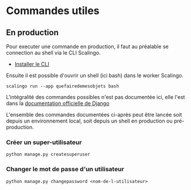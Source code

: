 # Commandes utiles

## En production

Pour executer une commande en production, il faut au préalable se connection au shell via le CLI Scalingo.
- [Installer le CLI](https://doc.scalingo.com/platform/cli/start)

Ensuite il est possible d'ouvrir un shell (ici bash) dans le worker Scalingo.

```
scalingo run --app quefairedemesobjets bash
```

L'intégralité des commandes possibles n'est pas documentée ici, elle l'est dans la [documentation officielle de Django](https://docs.djangoproject.com/en/dev/ref/django-admin/#django-admin-and-manage-py)

L'ensemble des commandes documentées ci-après peut être lancée soit depuis un environnement local, soit depuis un shell en production ou pré-production.

### Créer un super-utilisateur

```
python manage.py createsuperuser
```

### Changer le mot de passe d'un utilisateur

```
python manage.py changepassword <nom-de-l-utilisateur>
```
